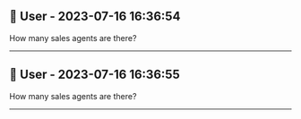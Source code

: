 
## 👤 User - 2023-07-16 16:36:54

How many sales agents are there?

---

## 👤 User - 2023-07-16 16:36:55

How many sales agents are there?

---
